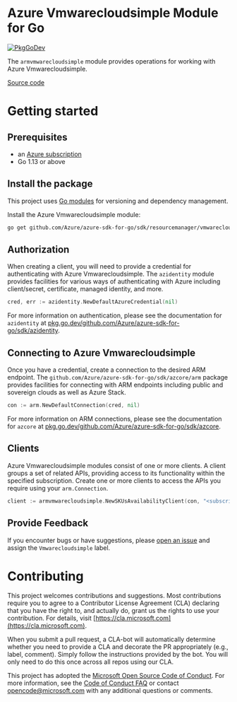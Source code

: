 # Azure Vmwarecloudsimple Module for Go

[![PkgGoDev](https://pkg.go.dev/badge/github.com/Azure/azure-sdk-for-go/sdk/resourcemanager/vmwarecloudsimple/armvmwarecloudsimple)](https://pkg.go.dev/github.com/Azure/azure-sdk-for-go/sdk/resourcemanager/vmwarecloudsimple/armvmwarecloudsimple)

The `armvmwarecloudsimple` module provides operations for working with Azure Vmwarecloudsimple.

[Source code](https://github.com/Azure/azure-sdk-for-go/tree/main/sdk/resourcemanager/vmwarecloudsimple/armvmwarecloudsimple)

# Getting started

## Prerequisites

- an [Azure subscription](https://azure.microsoft.com/free/)
- Go 1.13 or above

## Install the package

This project uses [Go modules](https://github.com/golang/go/wiki/Modules) for versioning and dependency management.

Install the Azure Vmwarecloudsimple module:

```sh
go get github.com/Azure/azure-sdk-for-go/sdk/resourcemanager/vmwarecloudsimple/armvmwarecloudsimple
```

## Authorization

When creating a client, you will need to provide a credential for authenticating with Azure Vmwarecloudsimple.  The `azidentity` module provides facilities for various ways of authenticating with Azure including client/secret, certificate, managed identity, and more.

```go
cred, err := azidentity.NewDefaultAzureCredential(nil)
```

For more information on authentication, please see the documentation for `azidentity` at [pkg.go.dev/github.com/Azure/azure-sdk-for-go/sdk/azidentity](https://pkg.go.dev/github.com/Azure/azure-sdk-for-go/sdk/azidentity).

## Connecting to Azure Vmwarecloudsimple

Once you have a credential, create a connection to the desired ARM endpoint. The `github.com/Azure/azure-sdk-for-go/sdk/azcore/arm` package provides facilities for connecting with ARM endpoints including public and sovereign clouds as well as Azure Stack.

```go
con := arm.NewDefaultConnection(cred, nil)
```

For more information on ARM connections, please see the documentation for `azcore` at [pkg.go.dev/github.com/Azure/azure-sdk-for-go/sdk/azcore](https://pkg.go.dev/github.com/Azure/azure-sdk-for-go/sdk/azcore).

## Clients

Azure Vmwarecloudsimple modules consist of one or more clients.  A client groups a set of related APIs, providing access to its functionality within the specified subscription.  Create one or more clients to access the APIs you require using your `arm.Connection`.

```go
client := armvmwarecloudsimple.NewSKUsAvailabilityClient(con, "<subscription ID>")
```

## Provide Feedback

If you encounter bugs or have suggestions, please
[open an issue](https://github.com/Azure/azure-sdk-for-go/issues) and assign the `Vmwarecloudsimple` label.

# Contributing

This project welcomes contributions and suggestions. Most contributions require
you to agree to a Contributor License Agreement (CLA) declaring that you have
the right to, and actually do, grant us the rights to use your contribution.
For details, visit [https://cla.microsoft.com](https://cla.microsoft.com).

When you submit a pull request, a CLA-bot will automatically determine whether
you need to provide a CLA and decorate the PR appropriately (e.g., label,
comment). Simply follow the instructions provided by the bot. You will only
need to do this once across all repos using our CLA.

This project has adopted the
[Microsoft Open Source Code of Conduct](https://opensource.microsoft.com/codeofconduct/).
For more information, see the
[Code of Conduct FAQ](https://opensource.microsoft.com/codeofconduct/faq/)
or contact [opencode@microsoft.com](mailto:opencode@microsoft.com) with any
additional questions or comments.